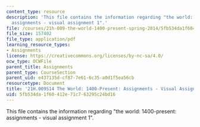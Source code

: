 ```yaml
---
content_type: resource
description: 'This file contains the information regarding "the world: 1400-present:
  assignments - visual assignment 1".'
file: /courses/21h-009-the-world-1400-present-spring-2014/5fb534da1f60412e71c763295c24bd16_MIT21H_009S14_VisualAsign1.pdf
file_size: 157402
file_type: application/pdf
learning_resource_types:
- Assignments
license: https://creativecommons.org/licenses/by-nc-sa/4.0/
ocw_type: OCWFile
parent_title: Assignments
parent_type: CourseSection
parent_uid: e437135d-cf87-7e61-6c35-a0d1f5ea56cb
resourcetype: Document
title: '21H.009S14 The World: 1400-Present: Assignments - Visual Assignment 1'
uid: 5fb534da-1f60-412e-71c7-63295c24bd16
---
```

This file contains the information regarding "the world: 1400-present: assignments - visual assignment 1".